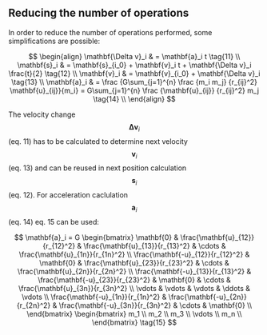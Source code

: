 ## Reducing the number of operations

In order to reduce the number of operations performed, some simplifications are possible:

$$
\begin{align}
\mathbf{\Delta v}_i & = \mathbf{a}_i t  \tag{11} \\
\mathbf{s}_i & = \mathbf{s}_{i_0} + \mathbf{v}_i t + \mathbf{\Delta v}_i \frac{t}{2} \tag{12} \\
\mathbf{v}_i & = \mathbf{v}_{i_0} + \mathbf{\Delta v}_i  \tag{13} \\
\mathbf{a}_i & = \frac {G\sum_{j=1}^{n} \frac {m_i m_j} {r_{ij}^2} \mathbf{u}_{ij}}{m_i}
= G\sum_{j=1}^{n} \frac {\mathbf{u}_{ij}} {r_{ij}^2} m_j \tag{14} \\
\end{align}
$$

The velocity change $$\mathbf{\Delta v}_i$$ (eq. 11) has to be calculated to determine next velocity $$\mathbf{v}_i$$
(eq. 13) and can be reused in next position calculation $$\mathbf{s}_i$$ (eq. 12). For acceleration caclulation
$$\mathbf{a}_i$$ (eq. 14) eq. 15 can be used:

$$
\mathbf{a}_i = G
\begin{bmatrix}
\mathbf{0}                        & \frac{\mathbf{u}_{12}}{r_{12}^2}  & \frac{\mathbf{u}_{13}}{r_{13}^2}  & \cdots & \frac{\mathbf{u}_{1n}}{r_{1n}^2} \\
\frac{\mathbf{-u}_{12}}{r_{12}^2} & \mathbf{0}                        & \frac{\mathbf{u}_{23}}{r_{23}^2}  & \cdots & \frac{\mathbf{u}_{2n}}{r_{2n}^2} \\
\frac{\mathbf{-u}_{13}}{r_{13}^2} & \frac{\mathbf{-u}_{23}}{r_{23}^2} & \mathbf{0}                        & \cdots & \frac{\mathbf{u}_{3n}}{r_{3n}^2} \\
\vdots                            & \vdots                            & \vdots                            & \ddots & \vdots                           \\
\frac{\mathbf{-u}_{1n}}{r_{1n}^2} & \frac{\mathbf{-u}_{2n}}{r_{2n}^2} & \frac{\mathbf{-u}_{3n}}{r_{3n}^2} & \cdots & \mathbf{0}                       \\
\end{bmatrix}
\begin{bmatrix}
m_1    \\
m_2    \\
m_3    \\
\vdots \\
m_n    \\
\end{bmatrix}
\tag{15}
$$
